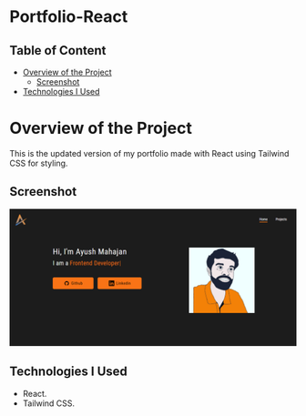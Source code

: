 # Portfolio-React
 
## Table of Content

 * [Overview of the Project](#overview-of-the-project)
      * [Screenshot](#screenshot)
 * [Technologies I Used](#technologies-i-used)

# Overview of the Project
This is the updated version of my portfolio made with React using Tailwind CSS for styling.

## Screenshot

![](./src/images/screenshot.png)

## Technologies I Used
* React.
* Tailwind CSS.
